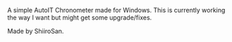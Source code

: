A simple AutoIT Chronometer made for Windows. This is currently working the way I want but might get some upgrade/fixes.

Made by ShiiroSan.